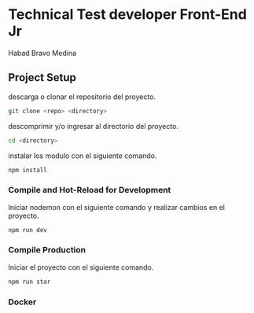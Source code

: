 # Technical Test developer Front-End Jr
Habad Bravo Medina

## Project Setup
descarga o clonar el repositorio del proyecto.
```sh
git clone <repo> <directory>
```
descomprimir y/o ingresar al directorio del proyecto.
```sh
cd <directory>
```
instalar los modulo con el siguiente comando.
```sh
npm install
```

### Compile and Hot-Reload for Development
Iniciar nodemon con el siguiente comando y realizar cambios en el proyecto.

```sh
npm run dev
```

### Compile Production
Iniciar el proyecto con el siguiente comando.
```sh
npm run star
```

### Docker